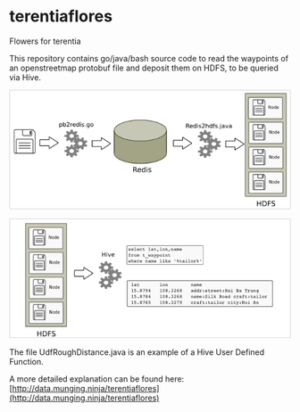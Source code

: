 # terentiaflores
Flowers for terentia

This repository contains go/java/bash source code to read the waypoints of an openstreetmap protobuf file and deposit them on HDFS, to be queried via Hive. 

![](architecture.png)

![](hive_queries.png) 

The file UdfRoughDistance.java is an example of a Hive User Defined Function. 

A more detailed explanation can be found here: [http://data.munging.ninja/terentiaflores](http://data.munging.ninja/terentiaflores) 


